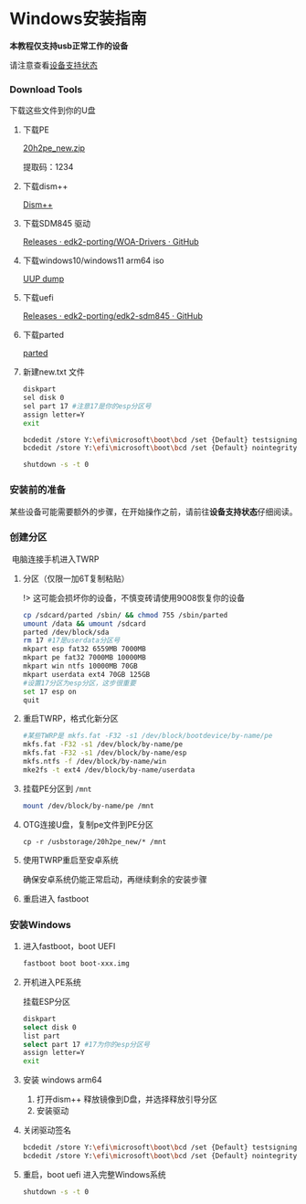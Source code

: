 # Windows安装指南

**本教程仅支持usb正常工作的设备**

请注意查看[设备支持状态](zh/windows/state-frame.html)

### Download Tools

下载这些文件到你的U盘

1. 下载PE

   [20h2pe_new.zip](https://pan.baidu.com/s/1Pgaz-bdTiOKFXGAxgYCX6A)
   
   提取码：1234
   
2. 下载dism++

   [Dism++](https://github.com/Chuyu-Team/Dism-Multi-language/releases)

3. 下载SDM845 驱动

   [Releases · edk2-porting/WOA-Drivers · GitHub](https://github.com/edk2-porting/WOA-Drivers/releases)

4. 下载windows10/windows11 arm64 iso

   [UUP dump](https://uupdump.net/?lang=zh-cn)

5. 下载uefi

   [Releases · edk2-porting/edk2-sdm845 · GitHub](https://github.com/edk2-porting/edk2-sdm845/releases)

6. 下载parted

   [parted](https://pwdx.lanzoux.com/iUgSEmkrlmh)

7. 新建new.txt 文件

   ```sh
   diskpart
   sel disk 0
   sel part 17 #注意17是你的esp分区号
   assign letter=Y
   exit
   
   bcdedit /store Y:\efi\microsoft\boot\bcd /set {Default} testsigning on
   bcdedit /store Y:\efi\microsoft\boot\bcd /set {Default} nointegritychecks on
   
   shutdown -s -t 0
   
   ```

### 安装前的准备

某些设备可能需要额外的步骤，在开始操作之前，请前往**设备支持状态**仔细阅读。

### 创建分区

​	电脑连接手机进入TWRP

1. 分区（仅限一加6T复制粘贴）

   !> 这可能会损坏你的设备，不慎变砖请使用9008恢复你的设备

   ```sh
   cp /sdcard/parted /sbin/ && chmod 755 /sbin/parted
   umount /data && umount /sdcard
   parted /dev/block/sda
   rm 17 #17是userdata分区号 
   mkpart esp fat32 6559MB 7000MB
   mkpart pe fat32 7000MB 10000MB
   mkpart win ntfs 10000MB 70GB
   mkpart userdata ext4 70GB 125GB
   #设置17分区为esp分区，这步很重要
   set 17 esp on
   quit
   ```

2. 重启TWRP，格式化新分区

   ```sh
   #某些TWRP是 mkfs.fat -F32 -s1 /dev/block/bootdevice/by-name/pe
   mkfs.fat -F32 -s1 /dev/block/by-name/pe
   mkfs.fat -F32 -s1 /dev/block/by-name/esp
   mkfs.ntfs -f /dev/block/by-name/win
   mke2fs -t ext4 /dev/block/by-name/userdata
   ```

3. 挂载PE分区到 `/mnt`

   ```sh
   mount /dev/block/by-name/pe /mnt
   ```

4. OTG连接U盘，复制pe文件到PE分区

   ```
   cp -r /usbstorage/20h2pe_new/* /mnt
   ```

5. 使用TWRP重启至安卓系统

   确保安卓系统仍能正常启动，再继续剩余的安装步骤

6. 重启进入 fastboot

### 安装Windows

1. 进入fastboot，boot UEFI

   ```sh
   fastboot boot boot-xxx.img
   ```

2. 开机进入PE系统

   挂载ESP分区

   ```sh
   diskpart
   select disk 0
   list part
   select part 17 #17为你的esp分区号
   assign letter=Y
   exit
   ```

3. 安装 windows arm64

   1. 打开dism++ 释放镜像到D盘，并选择释放引导分区
   2. 安装驱动

4. 关闭驱动签名

   ```sh
   bcdedit /store Y:\efi\microsoft\boot\bcd /set {Default} testsigning on
   bcdedit /store Y:\efi\microsoft\boot\bcd /set {Default} nointegritychecks on
   ```

5. 重启，boot uefi 进入完整Windows系统

   ```sh
   shutdown -s -t 0
   ```